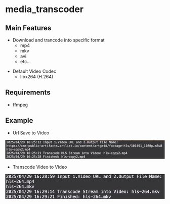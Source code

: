 # media_transcoder

## Main Features
* Download and trancode into specific format
    * mp4
    * mkv
    * avi
    * etc...
<!-- * Experimental Video Encoding
    * AV1
    * VP7
    * VP9 -->
* Default Video Codec
    * libx264 (H.264)
## Requirements
* ffmpeg

## Example
* Url Save to Video
<img src="urlToVideo.png"/>

* Transcode Video to Video
<img src="videoToVideo.png"/>